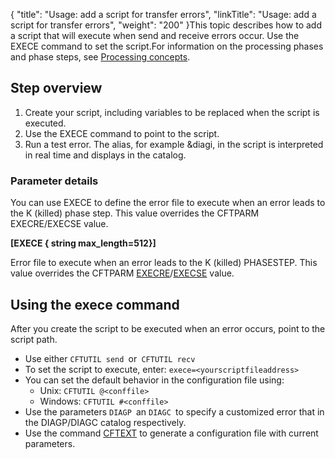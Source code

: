 {
    "title": "Usage: add a script for transfer errors",
    "linkTitle": "Usage: add a script for transfer errors",
    "weight": "200"
}This topic describes how to add a script that will execute when send and receive errors occur. Use the EXECE command to set the script.For information on the processing phases and phase steps, see [Processing concepts](../../phase_and_phasestep).

## Step overview

1. Create your script, including variables to be replaced when the script is executed.
1. Use the EXECE command to point to the script.
1. Run a test error. The alias, for example &diagi, in the script is interpreted in real time and displays in the catalog.

### Parameter details

You can use EXECE to define the error file to execute when an error leads to the K (killed) phase step. This value overrides the CFTPARM EXECRE/EXECSE value.

****\[EXECE { string max\_length=512}\]****

Error file to execute when an error leads to the K (killed) PHASESTEP. This value overrides the CFTPARM [EXECRE](../../../c_intro_userinterfaces/command_summary/parameter_intro/execre)/[EXECSE](../../../c_intro_userinterfaces/command_summary/parameter_intro/execse) value.

## Using the exece command

After you create the script to be executed when an error occurs, point to the script path.

- Use either `CFTUTIL send `or` CFTUTIL recv`
- To set the script to execute, enter: `exece=<yourscriptfileaddress>`
- You can set the default behavior in the configuration file using:
    -   Unix: `CFTUTIL @<conffile>`
    -   Windows: `CFTUTIL #<conffile> `
- Use the parameters `DIAGP `an `DIAGC `to specify a customized error that in the DIAGP/DIAGC catalog respectively.
- Use the command [CFTEXT](../../../c_intro_userinterfaces/about_cftutil/configuring_cft_start_here/cftext_command) to generate a configuration file with current parameters.

